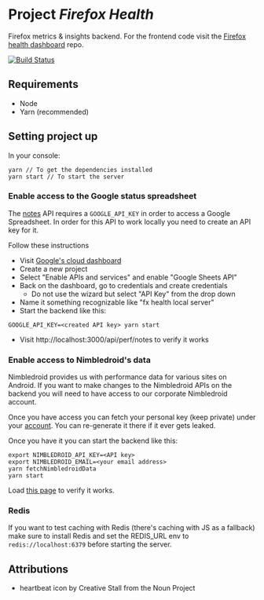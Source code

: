 # Project *Firefox Health*

Firefox metrics & insights backend.
For the frontend code visit the [Firefox health dashboard](https://github.com/mozilla/firefox-health-dashboard) repo.

[![Build Status](https://api.travis-ci.org/mozilla/firefox-health-backend.svg?branch=master)](https://travis-ci.org/mozilla/firefox-health-backend)

## Requirements

* Node
* Yarn (recommended)

## Setting project up

In your console:
```
yarn // To get the dependencies installed
yarn start // To start the server
```

### Enable access to the Google status spreadsheet

The [notes](http://localhost:3000/api/perf/notes) API requires a `GOOGLE_API_KEY`
in order to access a Google Spreadsheet. In order for this API to work locally
you need to create an API key for it.

Follow these instructions

* Visit [Google's cloud dashboard](https://console.cloud.google.com/apis/dashboard)
* Create a new project
* Select "Enable APIs and services" and enable "Google Sheets API"
* Back on the dashboard, go to credentials and create credentials
  * Do not use the wizard but select "API Key" from the drop down
* Name it something recognizable like "fx health local server"
* Start the backend like this:

```
GOOGLE_API_KEY=<created API key> yarn start
```
* Visit http://localhost:3000/api/perf/notes to verify it works

### Enable access to Nimbledroid's data
Nimbledroid provides us with performance data for various sites on Android.
If you want to make changes to the Nimbledroid APIs on the backend you will need
to have access to our corporate Nimbledroid account.

Once you have access you can fetch your personal key (keep private) under your
[account](https://nimbledroid.com/account). You can re-generate it there if it ever gets leaked.

Once you have it you can start the backend like this:

```
export NIMBLEDROID_API_KEY=<API key>
export NIMBLEDROID_EMAIL=<your email address>
yarn fetchNimbledroidData
yarn start
```

Load [this page](http://localhost:3000/api/nimbledroid?product=focus) to verify it works.

### Redis

If you want to test caching with Redis (there's caching with JS as a fallback) make sure to install Redis and set the REDIS_URL env to `redis://localhost:6379` before starting the server.

## Attributions

- heartbeat icon by Creative Stall from the Noun Project
